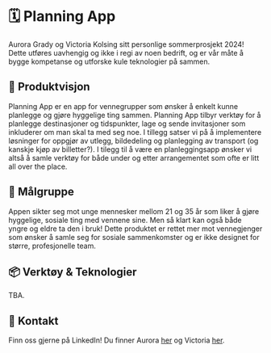 # 🗓️ Planning App 
Aurora Grady og Victoria Kolsing sitt personlige sommerprosjekt 2024! Dette utføres uavhengig og ikke i regi av noen bedrift, og er vår måte å bygge kompetanse og utforske kule teknologier på sammen.  

## 🍃 Produktvisjon
Planning App er en app for vennegrupper som ønsker å enkelt kunne planlegge og gjøre hyggelige ting sammen. Planning App tilbyr verktøy for å planlegge destinasjoner og tidspunkter, lage og sende invitasjoner som inkluderer om man skal ta med seg noe. I tillegg satser vi på å implementere løsninger for oppgjør av utlegg, bildedeling og planlegging av transport (og kanskje kjøp av billetter?). I tilegg til å være en planleggingsapp ønsker vi altså å samle verktøy for både under og etter arrangementet som ofte er litt all over the place.  

## 🎯 Målgruppe
Appen sikter seg mot unge mennesker mellom 21 og 35 år som liker å gjøre hyggelige, sosiale ting med vennene sine. Men så klart kan også både yngre og eldre ta den i bruk! Dette produktet er rettet mer mot vennegjenger som ønsker å samle seg for sosiale sammenkomster og er ikke designet for større, profesjonelle team. 

## 📦 Verktøy & Teknologier 
TBA. 

## 💌 Kontakt 
Finn oss gjerne på LinkedIn! Du finner Aurora [her](https://www.linkedin.com/in/aurora-grady-656155223/) og Victoria [her](https://www.linkedin.com/in/victoria-kolsing/). 

